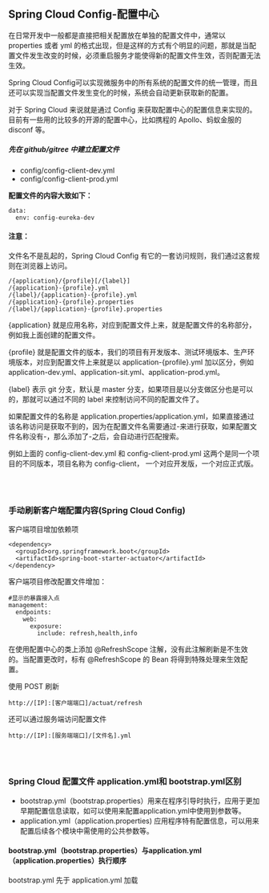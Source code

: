 ## Spring Cloud Config-配置中心

在日常开发中一般都是直接把相关配置放在单独的配置文件中，通常以 properties 或者 yml 的格式出现，但是这样的方式有个明显的问题，那就是当配置文件发生改变的时候，必须重启服务才能使得新的配置文件生效，否则配置无法生效。

Spring Cloud Config可以实现微服务中的所有系统的配置文件的统一管理，而且还可以实现当配置文件发生变化的时候，系统会自动更新获取新的配置。

对于 Spring Cloud 来说就是通过 Config 来获取配置中心的配置信息来实现的。目前有一些用的比较多的开源的配置中心，比如携程的 Apollo、蚂蚁金服的 disconf 等。


##### 先在 github/gitree 中建立配置文件

- config/config-client-dev.yml
- config/config-client-prod.yml

**配置文件的内容大致如下：**

	data:
	  env: config-eureka-dev


#### 注意：
文件名不是乱起的，Spring Cloud Config 有它的一套访问规则，我们通过这套规则在浏览器上访问。

	/{application}/{profile}[/{label}]
	/{application}-{profile}.yml
	/{label}/{application}-{profile}.yml
	/{application}-{profile}.properties
	/{label}/{application}-{profile}.properties

{application} 就是应用名称，对应到配置文件上来，就是配置文件的名称部分，例如我上面创建的配置文件。

{profile} 就是配置文件的版本，我们的项目有开发版本、测试环境版本、生产环境版本，对应到配置文件上来就是以 application-{profile}.yml 加以区分，例如application-dev.yml、application-sit.yml、application-prod.yml。

{label} 表示 git 分支，默认是 master 分支，如果项目是以分支做区分也是可以的，那就可以通过不同的 label 来控制访问不同的配置文件了。

如果配置文件的名称是 application.properties/application.yml，如果直接通过该名称访问是获取不到的，因为在配置文件名需要通过-来进行获取，如果配置文件名称没有-，那么添加了-之后，会自动进行匹配搜索。


例如上面的 config-client-dev.yml 和 config-client-prod.yml 这两个是同一个项目的不同版本，项目名称为 config-client， 一个对应开发版，一个对应正式版。





<br><br>

### 手动刷新客户端配置内容(Spring Cloud Config)

客户端项目增加依赖项

	<dependency>
	  <groupId>org.springframework.boot</groupId>
	  <artifactId>spring-boot-starter-actuator</artifactId>
	</dependency>

客户端项目修改配置文件增加：

	#显示的暴露接入点
	management:
	  endpoints:
		web:
		  exposure:
			include: refresh,health,info


在使用配置中心的类上添加 @RefreshScope 注解，没有此注解刷新是不生效的。当配置更改时，标有 @RefreshScope 的 Bean 将得到特殊处理来生效配置。

使用 POST 刷新 

    http://[IP]:[客户端端口]/actuat/refresh 

还可以通过服务端访问配置文件

    http://[IP]:[服务端端口]/[文件名].yml

<br><br>

### Spring Cloud 配置文件 application.yml和 bootstrap.yml区别

- bootstrap.yml（bootstrap.properties）用来在程序引导时执行，应用于更加早期配置信息读取，如可以使用来配置application.yml中使用到参数等。
- application.yml（application.properties) 应用程序特有配置信息，可以用来配置后续各个模块中需使用的公共参数等。

#### bootstrap.yml（bootstrap.properties）与application.yml（application.properties）执行顺序 

bootstrap.yml 先于 application.yml 加载